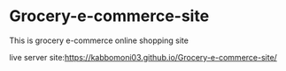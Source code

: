 # Grocery-e-commerce-site
This is grocery e-commerce online shopping site

live server site:https://kabbomoni03.github.io/Grocery-e-commerce-site/
